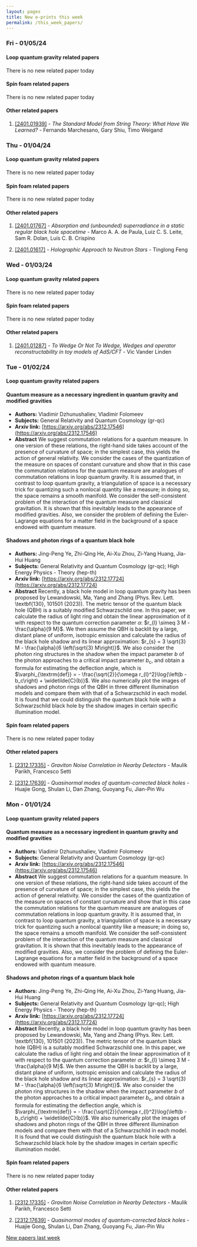 ```yaml
---
layout: pages
title: New e-prints this week
permalink: /this_week_papers/
---
```




### Fri - 01/05/24

#### Loop quantum gravity related papers

There is no new related paper today 

#### Spin foam related papers

There is no new related paper today 



#### Other related papers

1. [[2401.01939]](https://arxiv.org/abs/2401.01939) - *The Standard Model from String Theory: What Have We Learned?* - Fernando Marchesano, Gary Shiu, Timo Weigand



### Thu - 01/04/24

#### Loop quantum gravity related papers

There is no new related paper today 

#### Spin foam related papers

There is no new related paper today 



#### Other related papers

1. [[2401.01767]](https://arxiv.org/abs/2401.01767) - *Absorption and (unbounded) superradiance in a static regular black hole  spacetime* - Marco A. A. de Paula, Luiz C. S. Leite, Sam R. Dolan, Luís C. B. Crispino

1. [[2401.01617]](https://arxiv.org/abs/2401.01617) - *Holographic Approach to Neutron Stars* - Tinglong Feng



### Wed - 01/03/24

#### Loop quantum gravity related papers

There is no new related paper today 

#### Spin foam related papers

There is no new related paper today 



#### Other related papers

1. [[2401.01287]](https://arxiv.org/abs/2401.01287) - *To Wedge Or Not To Wedge, Wedges and operator reconstructability in toy  models of AdS/CFT* - Vic Vander Linden



### Tue - 01/02/24

#### Loop quantum gravity related papers

#### **Quantum measure as a necessary ingredient in quantum gravity and  modified gravities**
 - **Authors:** Vladimir Dzhunushaliev, Vladimir Folomeev
 - **Subjects:** General Relativity and Quantum Cosmology (gr-qc)
 - **Arxiv link:** [https://arxiv.org/abs/2312.17546](https://arxiv.org/abs/2312.17546)
 - **Abstract**
 We suggest commutation relations for a quantum measure. In one version of these relations, the right-hand side takes account of the presence of curvature of space; in the simplest case, this yields the action of general relativity. We consider the cases of the quantization of the measure on spaces of constant curvature and show that in this case the commutation relations for the quantum measure are analogues of commutation relations in loop quantum gravity. It is assumed that, in contrast to loop quantum gravity, a triangulation of space is a necessary trick for quantizing such a nonlocal quantity like a measure; in doing so, the space remains a smooth manifold. We consider the self-consistent problem of the interaction of the quantum measure and classical gravitation. It is shown that this inevitably leads to the appearance of modified gravities. Also, we consider the problem of defining the Euler-Lagrange equations for a matter field in the background of a space endowed with quantum measure. 

#### **Shadows and photon rings of a quantum black hole**
 - **Authors:** Jing-Peng Ye, Zhi-Qing He, Ai-Xu Zhou, Zi-Yang Huang, Jia-Hui Huang
 - **Subjects:** General Relativity and Quantum Cosmology (gr-qc); High Energy Physics - Theory (hep-th)
 - **Arxiv link:** [https://arxiv.org/abs/2312.17724](https://arxiv.org/abs/2312.17724)
 - **Abstract**
 Recently, a black hole model in loop quantum gravity has been proposed by Lewandowski, Ma, Yang and Zhang (Phys. Rev. Lett. \textbf{130}, 101501 (2023)). The metric tensor of the quantum black hole (QBH) is a suitably modified Schwarzschild one. In this paper, we calculate the radius of light ring and obtain the linear approximation of it with respect to the quantum correction parameter $\alpha$: $r_{l} \simeq 3 M - \frac{\alpha}{9 M}$. We then assume the QBH is backlit by a large, distant plane of uniform, isotropic emission and calculate the radius of the black hole shadow and its linear approximation: $r_{s} = 3 \sqrt{3} M - \frac{\alpha}{6 \left(\sqrt{3} M\right)}$. We also consider the photon ring structures in the shadow when the impact parameter $b$ of the photon approaches to a critical impact parameter $b_{\textrm{c}}$, and obtain a formula for estimating the deflection angle, which is $\varphi_{\textrm{def}} = - \frac{\sqrt{2}}{\omega r_{l}^2}\log{\left(b - b_c\right) + \widetilde{C}(b)}$. We also numerically plot the images of shadows and photon rings of the QBH in three different illumination models and compare them with that of a Schwarzschild in each model. It is found that we could distinguish the quantum black hole with a Schwarzschild black hole by the shadow images in certain specific illumination model. 

#### Spin foam related papers

There is no new related paper today 



#### Other related papers

1. [[2312.17335]](https://arxiv.org/abs/2312.17335) - *Graviton Noise Correlation in Nearby Detectors* - Maulik Parikh, Francesco Setti

1. [[2312.17639]](https://arxiv.org/abs/2312.17639) - *Quasinormal modes of quantum-corrected black holes* - Huajie Gong, Shulan Li, Dan Zhang, Guoyang Fu, Jian-Pin Wu



### Mon - 01/01/24

#### Loop quantum gravity related papers

#### **Quantum measure as a necessary ingredient in quantum gravity and  modified gravities**
 - **Authors:** Vladimir Dzhunushaliev, Vladimir Folomeev
 - **Subjects:** General Relativity and Quantum Cosmology (gr-qc)
 - **Arxiv link:** [https://arxiv.org/abs/2312.17546](https://arxiv.org/abs/2312.17546)
 - **Abstract**
 We suggest commutation relations for a quantum measure. In one version of these relations, the right-hand side takes account of the presence of curvature of space; in the simplest case, this yields the action of general relativity. We consider the cases of the quantization of the measure on spaces of constant curvature and show that in this case the commutation relations for the quantum measure are analogues of commutation relations in loop quantum gravity. It is assumed that, in contrast to loop quantum gravity, a triangulation of space is a necessary trick for quantizing such a nonlocal quantity like a measure; in doing so, the space remains a smooth manifold. We consider the self-consistent problem of the interaction of the quantum measure and classical gravitation. It is shown that this inevitably leads to the appearance of modified gravities. Also, we consider the problem of defining the Euler-Lagrange equations for a matter field in the background of a space endowed with quantum measure. 

#### **Shadows and photon rings of a quantum black hole**
 - **Authors:** Jing-Peng Ye, Zhi-Qing He, Ai-Xu Zhou, Zi-Yang Huang, Jia-Hui Huang
 - **Subjects:** General Relativity and Quantum Cosmology (gr-qc); High Energy Physics - Theory (hep-th)
 - **Arxiv link:** [https://arxiv.org/abs/2312.17724](https://arxiv.org/abs/2312.17724)
 - **Abstract**
 Recently, a black hole model in loop quantum gravity has been proposed by Lewandowski, Ma, Yang and Zhang (Phys. Rev. Lett. \textbf{130}, 101501 (2023)). The metric tensor of the quantum black hole (QBH) is a suitably modified Schwarzschild one. In this paper, we calculate the radius of light ring and obtain the linear approximation of it with respect to the quantum correction parameter $\alpha$: $r_{l} \simeq 3 M - \frac{\alpha}{9 M}$. We then assume the QBH is backlit by a large, distant plane of uniform, isotropic emission and calculate the radius of the black hole shadow and its linear approximation: $r_{s} = 3 \sqrt{3} M - \frac{\alpha}{6 \left(\sqrt{3} M\right)}$. We also consider the photon ring structures in the shadow when the impact parameter $b$ of the photon approaches to a critical impact parameter $b_{\textrm{c}}$, and obtain a formula for estimating the deflection angle, which is $\varphi_{\textrm{def}} = - \frac{\sqrt{2}}{\omega r_{l}^2}\log{\left(b - b_c\right) + \widetilde{C}(b)}$. We also numerically plot the images of shadows and photon rings of the QBH in three different illumination models and compare them with that of a Schwarzschild in each model. It is found that we could distinguish the quantum black hole with a Schwarzschild black hole by the shadow images in certain specific illumination model. 

#### Spin foam related papers

There is no new related paper today 



#### Other related papers

1. [[2312.17335]](https://arxiv.org/abs/2312.17335) - *Graviton Noise Correlation in Nearby Detectors* - Maulik Parikh, Francesco Setti

1. [[2312.17639]](https://arxiv.org/abs/2312.17639) - *Quasinormal modes of quantum-corrected black holes* - Huajie Gong, Shulan Li, Dan Zhang, Guoyang Fu, Jian-Pin Wu






[New papers last week]({{site.url}}/archived/weekly/pre-prints/2024/01/01/archived_weekly_papers.html)
